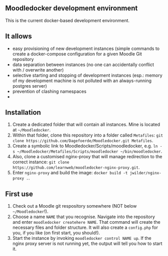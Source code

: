 Moodledocker development environment
------------------------------------

This is the current docker-based development environment.

## It allows

* easy provisioning of new development instances (simple commands to create a docker-compose configuration for a given Moodle Git repository
* data separation between instances (no one can accidentally conflict with / overwrite another)
* selective starting and stopping of development instances (esp.: memory of my development machine is not polluted with an always-running postgres server)
* prevention of clashing namespaces
* 

## Installation

1. Create a dedicated folder that will contain all instances. Mine is located at `~/Moodledocker`.
2. Within that folder, clone this repository into a folder called `Metafiles`: `git clone https://github.com/Dagefoerde/Moodledocker.git Metafiles`.
3. Create a symbolic link to Moodledocker/Scripts/moodledocker, e.g. `ln -s ~/Moodledocker/Metafiles/Scripts/moodledocker ~/bin/moodledocker`.
4. Also, clone a customised nginx-proxy that will manage redirection to the correct instance: `git clone https://github.com/learnweb/moodledocker-nginx-proxy.git`.
5. Enter `nginx-proxy` and build the image: `docker build -t jwilder/nginx-proxy .`.

## First use

1. Check out a Moodle git respository somewhere (NOT below `~/Moodledocker`!).
2. Choose a name `NAME` that you recognise. Navigate into the repository and enter `moodledocker createhere NAME`.  That command will create the necessary files and folder structure. It will also create a `config.php` for you, if you like (on first start, you should!).
3. Start the instance by invoking `moodledocker control NAME up`. If the nginx proxy server is not running yet, the output will tell you how to start it.
